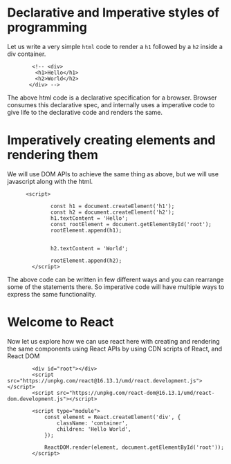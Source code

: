 
# Declarative and Imperative styles of programming
Let us write a very simple `html` code to render a `h1` followed by a `h2` inside a div container.

```
        <!-- <div>
         <h1>Hello</h1>
         <h2>World</h2>
       </div> -->

```
The above html code is a declarative specification for a browser. Browser consumes this declarative spec, and internally uses a imperative code to give life to the declarative code and renders the same.

# Imperatively creating elements and rendering them
We will use DOM APIs to achieve the same thing as above, but we will use javascript along with the html.  
```
      <script>
              
              const h1 = document.createElement('h1');
              const h2 = document.createElement('h2');
              h1.textContent = 'Hello';
              const rootElement = document.getElementById('root');
              rootElement.append(h1);


              h2.textContent = 'World';
            
              rootElement.append(h2);
        </script> 
```

The above code can be written in few different ways and you can rearrange some of the statements there. So imperative code will have multiple ways to express the same functionality.

# Welcome to React
Now let us explore how we can use react here with creating and rendering the same components using React APIs by using CDN scripts of React, and React DOM
```
        <div id="root"></div>
        <script src="https://unpkg.com/react@16.13.1/umd/react.development.js"></script>
        <script src="https://unpkg.com/react-dom@16.13.1/umd/react-dom.development.js"></script>

        <script type="module">
            const element = React.createElement('div', {
                className: 'container',
                children: 'Hello World',
            });

            ReactDOM.render(element, document.getElementById('root'));
        </script>
```
